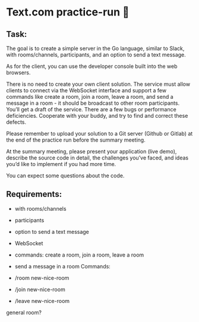 # Text.com practice-run 🚀

## Task:
The goal is to create a simple server in the Go language, similar to Slack, with rooms/channels, participants, and an option to send a text message.

As for the client, you can use the developer console built into the web browsers.

There is no need to create your own client solution.
The service must allow clients to connect via the WebSocket interface and support a few commands like create a room, join a room, leave a room, and send a message in a room - it should be broadcast to other room participants.
You’ll get a draft of the service.
There are a few bugs or performance deficiencies.
Cooperate with your buddy, and try to find and correct these defects.

Please remember to upload your solution to a Git server (Github or Gitlab) at the end of the practice run before the summary meeting.

At the summary meeting, please present your application (live demo), describe the source code in detail, the challenges you’ve faced, and ideas you’d like to implement if you had more time.

You can expect some questions about the code.

## Requirements:
* with rooms/channels
* participants
* option to send a text message
* WebSocket
* commands: create a room, join a room, leave a room
* send a message in a room
Commands:

* /room new-nice-room
* /join new-nice-room
* /leave new-nice-room

general room?
